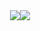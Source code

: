 <div align="center">
  <a href="https://github.com/disagreeing/">
    <img src="https://github-readme-stats.vercel.app/api?username=disagreeing&theme=radical&include_all_commits=true&show_icons=true&hide_border=true&bg_color=0d1117&count_private=true&custom_title=Stats"/><img src="https://github-readme-stats.vercel.app/api/top-langs/?username=disagreeing&layout=compact&hide_border=true&bg_color=0d1117&count_private=true&custom_title=Languages&theme=radical"/>
  </a>
</div>
